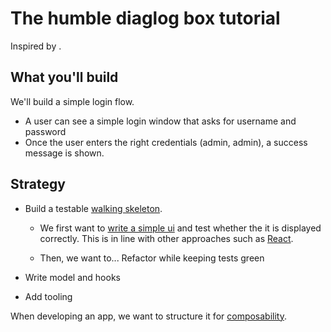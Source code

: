 # The humble diaglog box tutorial

Inspired by []().

## What you'll build

We'll build a simple login flow.

* A user can see a simple login window that asks for username and password
* Once the user enters the right credentials (admin, admin),  a success message is shown.

## Strategy

* Build a testable [walking skeleton](https://www.forbes.com/sites/forbestechcouncil/2020/01/02/using-a-walking-skeleton-to-reduce-risk-in-software-innovation/).

  * We first want to [write a simple ui](/docs/examples/humble/view.md) and test whether the it is displayed correctly. This is in line with other approaches such as [React](https://react.dev/learn/thinking-in-react).

  * Then, we want to... Refactor while keeping tests green

* Write model and hooks

* Add tooling

When developing an app, we want to structure it for [composability](/docs/why/folders.md).
